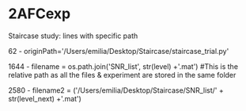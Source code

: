 # 2AFCexp

Staircase study: lines with specific path

62 - originPath='/Users/emilia/Desktop/Staircase/staircase_trial.py'

1644 - filename = os.path.join('SNR_list', str(level) +'.mat') #This is the relative path as all the files & experiment are stored in the same folder

2580 - filename2 = ('/Users/emilia/Desktop/Staircase/SNR_list/' + str(level_next) +'.mat')
